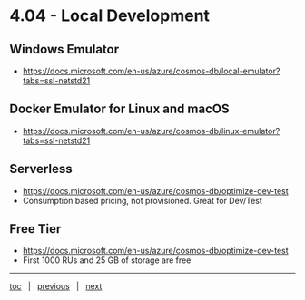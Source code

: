 # 4.04 - Local Development

## Windows Emulator

- https://docs.microsoft.com/en-us/azure/cosmos-db/local-emulator?tabs=ssl-netstd21


## Docker Emulator for Linux and macOS

- https://docs.microsoft.com/en-us/azure/cosmos-db/linux-emulator?tabs=ssl-netstd21


## Serverless

- https://docs.microsoft.com/en-us/azure/cosmos-db/optimize-dev-test
- Consumption based pricing, not provisioned.  Great for Dev/Test


## Free Tier

- https://docs.microsoft.com/en-us/azure/cosmos-db/optimize-dev-test
- First 1000 RUs and 25 GB of storage are free

---

[toc](0_table_of_contents.md) &nbsp; |  &nbsp; [previous](4_03_relational_to_cosmos_example.md) &nbsp; | &nbsp; [next](4_05_sdks.md) &nbsp;
